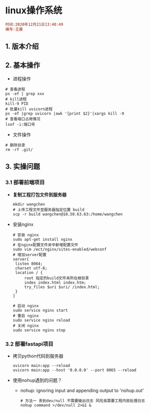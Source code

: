 # linux操作系统

```ini
时间:2020年12月21日13:40:49
编写:王晨
```



## 1. 版本介绍





## 2. 基本操作

- 进程操作

```shell
# 查看进程
ps -ef | grep xxx
# kill进程
kill-9 PID
# 批量kill uvicorn进程
ps -ef |grep uvicorn |awk '{print $2}'|xargs kill -9
# 查看端口占用情况
lsof -i:端口号
```

- 文件操作

```shell
# 删除目录
rm -rf .git/
```



## 3. 实操问题

### 3.1 部署前端项目
-  **复制工程打包文件到服务器**

   ```shell
   mkdir wangchen 
   # 上传工程文件至服务器指定位置 build
   scp -r build wangchen@10.50.63.63:/home/wangchen
   
   ```

- 安装nginx

   ```shell
   # 安装 nginx
   sudo apt-get install nginx
   # 在nginx配置文件夹中新增配置文件 
   sudo vim /ect/nginx/sites-enabled/webconf
   # 增加server配置 
   server{
   	listen 8064;
   	charset utf-8;
   	location / {
   		root 指定的build文件夹所在根目录
   		index index.html index.htm;
   		try_files $uri $uri/ /index.html;
   	}
   }
   
   # 启动 nginx 
   sudo service nginx start
   # 重启 nginx 
   sudo service nginx reload
   # 关闭 nginx
   sudo service nginx stop
   
   ```


### 3.2 部署fastapi项目

- 拷贝python代码到服务器

  ```shell
  uvicorn main:app --reload
  uvicorn main:app --host '0.0.0.0' --port 8065 --reload
  ```

- 使用nohup遇到的问题？

  - nohup: ignoring input and appending output to 'nohup.out'

    ```shell
    # 方法一 丢到dev/null 不需要输出日志 风险高需要工程内部处理日志
    nohup command >/dev/null 2>&1 &
    ```

    